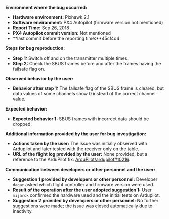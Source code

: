 **Environment where the bug occurred:**

- **Hardware environment:** Pixhawk 2.1
- **Software environment:** PX4 Autopilot (firmware version not mentioned)
- **Report Time:** Sep 26, 2018
- **PX4 Autopilot commit version:** Not mentioned
- **last commit before the reporting time:**45cf4d4

**Steps for bug reproduction:**

- **Step 1:** Switch off and on the transmitter multiple times.
- **Step 2:** Check the SBUS frames before and after the frames having the failsafe flag on.

**Observed behavior by the user:**

- **Behavior after step 1:** The failsafe flag of the SBUS frame is cleared, but data values of some channels show 0 instead of the correct channel value.

**Expected behavior:**

- **Expected behavior 1:** SBUS frames with incorrect data should be dropped.

**Additional information provided by the user for bug investigation:**

- **Actions taken by the user:** The issue was initially observed with Ardupilot and later tested with the receiver only on the table.
- **URL of the flight log provided by the user:** None provided, but a reference to the ArduPilot fix: [ArduPilot/ardupilot#10216](https://github.com/ArduPilot/ardupilot/pull/10216).
  

**Communication between developers or other personnel and the user:**

- **Suggestion 1 provided by developers or other personnel:** Developer `dagar` asked which flight controller and firmware version were used.
- **Result of the operation after the user adopted suggestion 1:** User `mijarck` confirmed the hardware used and the initial tests on Ardupilot.
- **Suggestion 2 provided by developers or other personnel:** No further suggestions were made; the issue was closed automatically due to inactivity.
